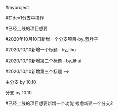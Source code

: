 #myproject

#在dev1分支中操作

#已经上线的项目想要

#2020年10月10日新增一个分支项目-by_蓝胖子

#2020/10/10新增一个标题--by_lihu

#2020/10/10新增第二个标题--by_lihui

#2020/10/10新增第三个标题 ==>

主分支  by 10.10

分支 by 10.10


#已经上线的项目想要新增一个功能 考虑新建一个分支2

